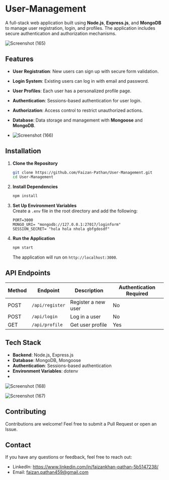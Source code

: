 # User-Management
 A full-stack web application built using **Node.js**, **Express.js**, and **MongoDB** to manage user registration, login, and profiles. The application includes secure authentication and authorization mechanisms.

 ![Screenshot (165)](https://github.com/user-attachments/assets/5616d6a7-795f-4fc4-99df-4b29672c401b)

## Features  
- **User Registration**: New users can sign up with secure form validation.  
- **Login System**: Existing users can log in with email and password.  
- **User Profiles**: Each user has a personalized profile page.  
- **Authentication**: Sessions-based authentication for user login.  
- **Authorization**: Access control to restrict unauthorized actions.  
- **Database**: Data storage and management with **Mongoose** and **MongoDB**.

- ![Screenshot (166)](https://github.com/user-attachments/assets/057c456f-1a03-4d0b-9b8b-1e4622d79143)


## Installation  

1. **Clone the Repository**  
   ```bash  
   git clone https://github.com/Faizan-Pathan/User-Management.git  
   cd User-Management
   ```  

2. **Install Dependencies**  
   ```bash  
   npm install  
   ```  

3. **Set Up Environment Variables**  
   Create a `.env` file in the root directory and add the following:  
   ```env  
   PORT=3000 
   MONGO_URI= "mongodb://127.0.0.1:27017/loginform"
   SESSION_SECRET= "hola hola nhola gbfgdosdf" 
   ```  

4. **Run the Application**  
   ```bash  
   npm start  
   ```  
   The application will run on `http://localhost:3000`.  

## API Endpoints  

| Method | Endpoint           | Description              | Authentication Required |  
|--------|--------------------|--------------------------|--------------------------|  
| POST   | `/api/register`    | Register a new user      | No                       |  
| POST   | `/api/login`       | Log in a user            | No                       |  
| GET    | `/api/profile`     | Get user profile         | Yes                      |  

## Tech Stack  
- **Backend**: Node.js, Express.js  
- **Database**: MongoDB, Mongoose  
- **Authentication**: Sessions-based authentication  
- **Environment Variables**: dotenv
- 
![Screenshot (168)](https://github.com/user-attachments/assets/05cc8afe-0ff0-48fc-a0c9-a968477bd686)

![Screenshot (167)](https://github.com/user-attachments/assets/1ae04115-72f2-44bd-9da3-6ab6ca61eaea)

 
## Contributing  
Contributions are welcome! Feel free to submit a Pull Request or open an Issue.  

## Contact  
If you have any questions or feedback, feel free to reach out:  
- LinkedIn: https://www.linkedin.com/in/faizankhan-pathan-5b5147238/
- Email: faizan.pathan459@gmail.com

  